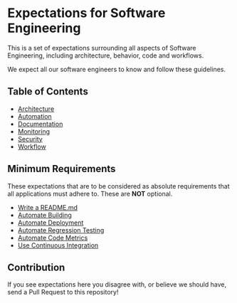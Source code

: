 # Expectations for Software Engineering

This is a set of expectations surrounding all aspects of Software Engineering,
including architecture, behavior, code and workflows.

We expect all our software engineers to know and follow these guidelines.

## Table of Contents

  - [Architecture](architecture.md)
  - [Automation](automation.md)
  - [Documentation](documentation.md)
  - [Monitoring](monitoring.md)
  - [Security](security.md)
  - [Workflow](workflow.md)

## Minimum Requirements

These expectations that are to be considered as absolute requirements that all
applications must adhere to. These are **NOT** optional.

  - [Write a README.md](documentation.md#write-a-readmemd)
  - [Automate Building](automation/building.md)
  - [Automate Deployment](automation.md#automate-deployment)
  - [Automate Regression Testing](automation.md#automate-regression-testing)
  - [Automate Code Metrics](automation.md#automate-code-metrics)
  - [Use Continuous Integration](automation.md#use-continuous-integration)

## Contribution

If you see expectations here you disagree with, or believe we should have, send
a Pull Request to this repository!
